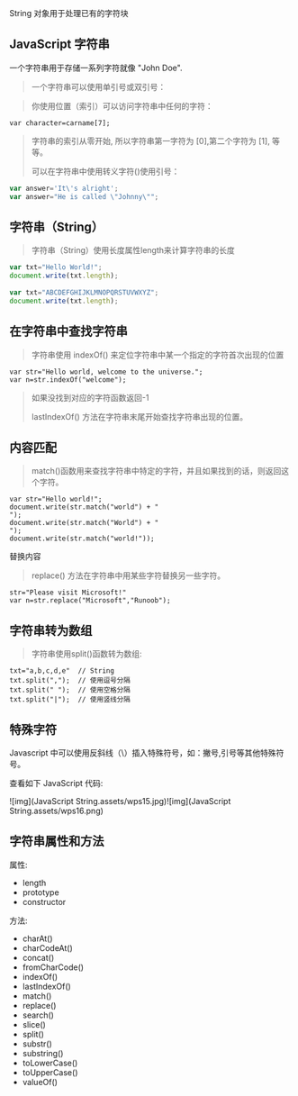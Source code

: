 String 对象用于处理已有的字符块

## JavaScript 字符串

一个字符串用于存储一系列字符就像 "John Doe".

> 一个字符串可以使用单引号或双引号：

> 你使用位置（索引）可以访问字符串中任何的字符：

```
var character=carname[7];
```

> 字符串的索引从零开始, 所以字符串第一字符为 [0],第二个字符为 [1], 等等。
>
> 可以在字符串中使用转义字符(\)使用引号：

```js
var answer='It\'s alright';
var answer="He is called \"Johnny\"";
```

## 字符串（String）

> 字符串（String）使用长度属性length来计算字符串的长度

```js
var txt="Hello World!";
document.write(txt.length);
 
var txt="ABCDEFGHIJKLMNOPQRSTUVWXYZ";
document.write(txt.length);
```

## 在字符串中查找字符串

> 字符串使用 indexOf() 来定位字符串中某一个指定的字符首次出现的位置

```JS
var str="Hello world, welcome to the universe.";
var n=str.indexOf("welcome");
```

> 如果没找到对应的字符函数返回-1
>
> lastIndexOf() 方法在字符串末尾开始查找字符串出现的位置。

## 内容匹配

> match()函数用来查找字符串中特定的字符，并且如果找到的话，则返回这个字符。

```JS
var str="Hello world!";
document.write(str.match("world") + "
");
document.write(str.match("World") + "
");
document.write(str.match("world!"));
```

替换内容

> replace() 方法在字符串中用某些字符替换另一些字符。

```JS
str="Please visit Microsoft!"
var n=str.replace("Microsoft","Runoob");
```

## 字符串转为数组

> 字符串使用split()函数转为数组:

```JS
txt="a,b,c,d,e"  // String
txt.split(",");  // 使用逗号分隔
txt.split(" ");  // 使用空格分隔
txt.split("|");  // 使用竖线分隔
```

## 特殊字符

Javascript 中可以使用反斜线（\）插入特殊符号，如：撇号,引号等其他特殊符号。

查看如下 JavaScript 代码:

![img](JavaScript String.assets/wps15.jpg)![img](JavaScript String.assets/wps16.png) 

## 字符串属性和方法

属性:

- length
- prototype
- constructor

方法:

- charAt()
- charCodeAt()
- concat()
- fromCharCode()
- indexOf()
- lastIndexOf()
- match()
- replace()
- search()
- slice()
- split()
- substr()
- substring()
- toLowerCase()
- toUpperCase()
- valueOf()



 